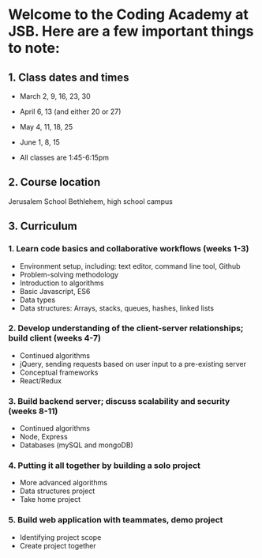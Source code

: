# Welcome to the Coding Academy at JSB. Here are a few important things to note:
## 1. Class dates and times
- March 2, 9, 16, 23, 30
- April 6, 13 (and either 20 or 27)
- May 4, 11, 18, 25
- June 1, 8, 15

- All classes are 1:45-6:15pm 

## 2. Course location 
Jerusalem School Bethlehem, high school campus

## 3. Curriculum

### 1. Learn code basics and collaborative workflows (weeks 1-3)
- Environment setup, including: text editor, command line tool, Github
- Problem-solving methodology
- Introduction to algorithms
- Basic Javascript, ES6
- Data types
- Data structures: Arrays, stacks, queues, hashes, linked lists
### 2. Develop understanding of the client-server relationships; build client (weeks 4-7)
- Continued algorithms
- jQuery, sending requests based on user input to a pre-existing server
- Conceptual frameworks
- React/Redux
### 3. Build backend server; discuss scalability and security (weeks 8-11)
- Continued algorithms
- Node, Express
- Databases (mySQL and mongoDB)
### 4. Putting it all together by building a solo project
- More advanced algorithms
- Data structures project
- Take home project
### 5. Build web application with teammates, demo project
- Identifying project scope 
- Create project together

